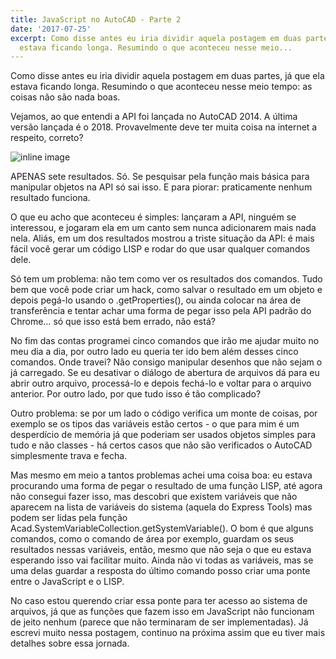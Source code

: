 ```yaml
---
title: JavaScript no AutoCAD - Parte 2
date: '2017-07-25'
excerpt: Como disse antes eu iria dividir aquela postagem em duas partes, já que ela
  estava ficando longa. Resumindo o que aconteceu nesse meio...
---
```




Como disse antes eu iria dividir aquela postagem em duas partes, já que ela estava ficando longa. Resumindo o que aconteceu nesse meio tempo: as coisas não são nada boas.

Vejamos, ao que entendi a API foi lançada no AutoCAD 2014. A última versão lançada é o 2018. Provavelmente deve ter muita coisa na internet a respeito, correto?

![inline image](https://res.cloudinary.com/qgustavor/image/upload/v1500954700/kb5hhryyc5yd4mi6k7bv.png)

APENAS sete resultados. Só. Se pesquisar pela função mais básica para manipular objetos na API só sai isso. E para piorar: praticamente nenhum resultado funciona.

O que eu acho que aconteceu é simples: lançaram a API, ninguém se interessou, e jogaram ela em um canto sem nunca adicionarem mais nada nela. Aliás, em um dos resultados mostrou a triste situação da API: é mais fácil você gerar um código LISP e rodar do que usar qualquer comandos dele.

Só tem um problema: não tem como ver os resultados dos comandos. Tudo bem que você pode criar um hack, como salvar o resultado em um objeto e depois pegá-lo usando o .getProperties(), ou ainda colocar na área de transferência e tentar achar uma forma de pegar isso pela API padrão do Chrome… só que isso está bem errado, não está?

No fim das contas programei cinco comandos que irão me ajudar muito no meu dia a dia, por outro lado eu queria ter ido bem além desses cinco comandos. Onde travei? Não consigo manipular desenhos que não sejam o já carregado. Se eu desativar o diálogo de abertura de arquivos dá para eu abrir outro arquivo, processá-lo e depois fechá-lo e voltar para o arquivo anterior. Por outro lado, por que tudo isso é tão complicado?

Outro problema: se por um lado o código verifica um monte de coisas, por exemplo se os tipos das variáveis estão certos - o que para mim é um desperdício de memória já que poderiam ser usados objetos simples para tudo e não classes - há certos casos que não são verificados o AutoCAD simplesmente trava e fecha.

Mas mesmo em meio a tantos problemas achei uma coisa boa: eu estava procurando uma forma de pegar o resultado de uma função LISP, até agora não consegui fazer isso, mas descobri que existem variáveis que não aparecem na lista de variáveis do sistema (aquela do Express Tools) mas podem ser lidas pela função Acad.SystemVariableCollection.getSystemVariable(). O bom é que alguns comandos, como o comando de área por exemplo, guardam os seus resultados nessas variáveis, então, mesmo que não seja o que eu estava esperando isso vai facilitar muito. Ainda não vi todas as variáveis, mas se uma delas guardar a resposta do último comando posso criar uma ponte entre o JavaScript e o LISP.

No caso estou querendo criar essa ponte para ter acesso ao sistema de arquivos, já que as funções que fazem isso em JavaScript não funcionam de jeito nenhum (parece que não terminaram de ser implementadas). Já escrevi muito nessa postagem, continuo na próxima assim que eu tiver mais detalhes sobre essa jornada.